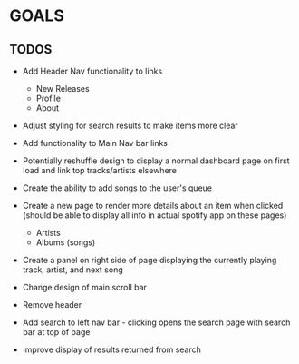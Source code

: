 # GOALS

## TODOS

- Add Header Nav functionality to links
  - New Releases
  - Profile
  - About
- Adjust styling for search results to make items more clear
- Add functionality to Main Nav bar links
- Potentially reshuffle design to display a normal dashboard page on first load and link top tracks/artists elsewhere
- Create the ability to add songs to the user's queue
- Create a new page to render more details about an item when clicked (should be able to display all info in actual spotify app on these pages)
  - Artists
  - Albums (songs)
- Create a panel on right side of page displaying the currently playing track, artist, and next song
- Change design of main scroll bar
  
- Remove header
- Add search to left nav bar - clicking opens the search page with search bar at top of page
- Improve display of results returned from search
